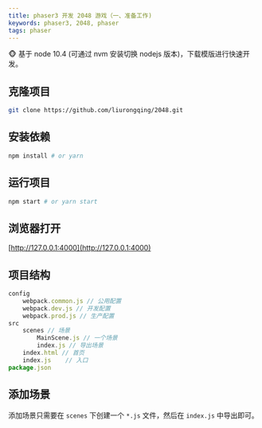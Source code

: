 ```yaml
---
title: phaser3 开发 2048 游戏（一、准备工作)
keywords: phaser3, 2048, phaser
tags: phaser
---
```


:monkey_face: 基于 node 10.4 (可通过 nvm 安装切换 nodejs 版本)，下载模版进行快速开发。
<!--more-->
## 克隆项目
```bash
git clone https://github.com/liurongqing/2048.git
```

## 安装依赖
```bash
npm install # or yarn
```

## 运行项目
```bash
npm start # or yarn start
```

## 浏览器打开
[http://127.0.0.1:4000](http://127.0.0.1:4000)

## 项目结构
```javascript
config
    webpack.common.js // 公用配置
    webpack.dev.js // 开发配置
    webpack.prod.js // 生产配置
src
    scenes // 场景
        MainScene.js // 一个场景
        index.js // 导出场景
    index.html // 首页
    index.js    // 入口
package.json
```

## 添加场景
添加场景只需要在 `scenes` 下创建一个 `*.js` 文件，然后在 `index.js` 中导出即可。
